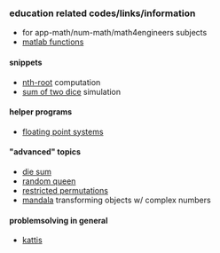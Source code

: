 ### education related codes/links/information

- for app-math/num-math/math4engineers subjects
- [matlab functions](_matlabfuns/readme.md)

#### snippets
- [nth-root](_nthroots/readme.md) computation
- [sum of two dice](_simulation-sumdice/readme.md) simulation

#### helper programs
- [floating point systems](_floatsys/readme.md)

#### "advanced" topics
- [die sum](_diesum/readme.md)
- [random queen](_randomqueen/readme.md)
- [restricted permutations](_restricted_perm/readme.md)
- [mandala](_mandala/readme.md) transforming objects w/ complex numbers


#### problemsolving in general
- [kattis](_test_your_knowledge/readme.md)